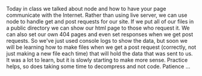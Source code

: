 Today in class we talked about node and how to have your page communicate with the Internet. Rather than using live server, we can use node to handle get and post requests for our site. If we put all of our files in a public directory we can show our html page to those who request it. We can also set our own 404 pages and even set responses when we get post requests. So we've just used console logs to show the data, but soon we will be learning how to make files when we get a post request (correctly, not just making a new file each time) that will hold the data that was sent to us. It was a lot to learn, but it is slowly starting to make more sense. Practice helps, so does taking some time to decompress and not code. Patience ...
